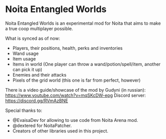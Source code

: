 # Noita Entangled Worlds

Noita Entangled Worlds is an experimental mod for Noita that aims to make a true coop multiplayer possible.

What is synced as of now:
 - Players, their positions, health, perks and inventories
 - Wand usage
 - Item usage
 - Items in world (One player can throw a wand/potion/spell/item, another can pick it up)
 - Enemies and their attacks
 - Pixels of the grid world (this one is far from perfect, however)

There is a video guide/showcase of the mod by Gudyni (in russian): https://www.youtube.com/watch?v=mqSKcDW-epg
Discord server: https://discord.gg/RVmAzBNE

Special thanks to:
 - @EvaisaDev for allowing to use code from Noita Arena mod.
 - @dextered for NoitaPatcher.
 - Creators of other libraries used in this project.
